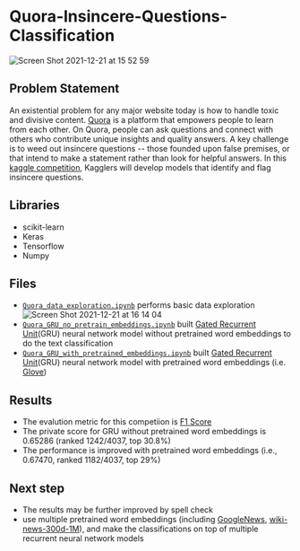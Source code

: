 # Quora-Insincere-Questions-Classification
![Screen Shot 2021-12-21 at 15 52 59](https://user-images.githubusercontent.com/41892953/147012273-2891fb99-79cc-4b7e-bc93-f35d841b38d9.png) 

## Problem Statement
An existential problem for any major website today is how to handle toxic and divisive content. [Quora](https://www.quora.com/) is a platform that empowers people to learn from each other. On Quora, people can ask questions and connect with others who contribute unique insights and quality answers. A key challenge is to weed out insincere questions -- those founded upon false premises, or that intend to make a statement rather than look for helpful answers. In this [kaggle competition](https://www.kaggle.com/c/quora-insincere-questions-classification), Kagglers will develop models that identify and flag insincere questions.

## Libraries
- scikit-learn
- Keras
- Tensorflow
- Numpy

## Files
- [`Quora_data_exploration.ipynb`](https://github.com/wmingch1992/Quora-Insincere-Questions-Classification/blob/main/Quora_data_exploration.ipynb) performs basic data exploration
![Screen Shot 2021-12-21 at 16 14 04](https://user-images.githubusercontent.com/41892953/147013797-ce733d88-f61a-4d18-ab56-6601e4731626.png)
- [`Quora_GRU_no_pretrain_embeddings.ipynb`](https://github.com/wmingch1992/Quora-Insincere-Questions-Classification/blob/main/Quora_GRU_no_pretrain_embeddings.ipynb) built [Gated Recurrent Unit](https://en.wikipedia.org/wiki/Gated_recurrent_unit)(GRU) neural network model without pretrained word embeddings to do the text classification
- [`Quora_GRU_with_pretrained_embeddings.ipynb`](https://github.com/wmingch1992/Quora-Insincere-Questions-Classification/blob/main/Quora_GRU_with_pretrained_embeddings.ipynb) built [Gated Recurrent Unit](https://en.wikipedia.org/wiki/Gated_recurrent_unit)(GRU) neural network model with pretrained word embeddings (i.e. [Glove]( https://nlp.stanford.edu/projects/glove/))


## Results 
- The evalution metric for this competiion is [F1 Score](https://en.wikipedia.org/wiki/F-score)
- The private score for GRU without pretrained word embeddings is 0.65286 (ranked 1242/4037, top 30.8%)
- The performance is improved with pretrained word embeddings (i.e., 0.67470, ranked 1182/4037, top 29%)

## Next step
- The results may be further improved by spell check
- use multiple pretrained word embeddings (including [GoogleNews](https://code.google.com/archive/p/word2vec/), [wiki-news-300d-1M](https://fasttext.cc/docs/en/english-vectors.html)), and make the classifications on top of multiple recurrent neural network models 
